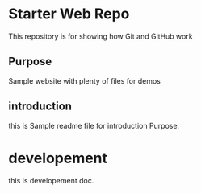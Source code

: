 # Starter Web Repo

This repository is for showing how Git and GitHub work

## Purpose

Sample website with plenty of files for demos

## introduction
this is Sample readme file for introduction Purpose.

# developement
this is developement doc.